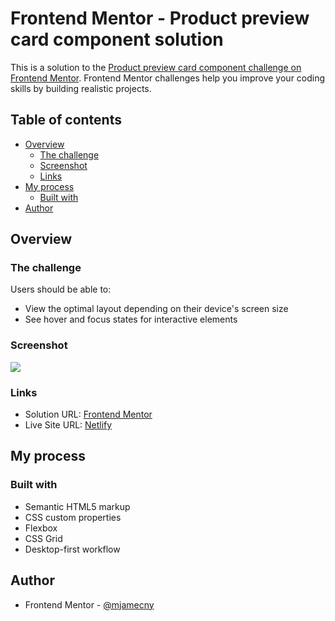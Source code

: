 # Frontend Mentor - Product preview card component solution

This is a solution to the [Product preview card component challenge on Frontend Mentor](https://www.frontendmentor.io/challenges/product-preview-card-component-GO7UmttRfa). Frontend Mentor challenges help you improve your coding skills by building realistic projects.

## Table of contents

- [Overview](#overview)
  - [The challenge](#the-challenge)
  - [Screenshot](#screenshot)
  - [Links](#links)
- [My process](#my-process)
  - [Built with](#built-with)
- [Author](#author)

## Overview

### The challenge

Users should be able to:

- View the optimal layout depending on their device's screen size
- See hover and focus states for interactive elements

### Screenshot

![](https://i.imgur.com/CUFPxqJ.png)

### Links

- Solution URL: [Frontend Mentor](https://www.frontendmentor.io/solutions/product-preview-card-with-css-grid-gDuseuxXoM)
- Live Site URL: [Netlify](https://fm-challenge-product-preview-card.netlify.app)

## My process

### Built with

- Semantic HTML5 markup
- CSS custom properties
- Flexbox
- CSS Grid
- Desktop-first workflow

## Author

- Frontend Mentor - [@mjamecny](https://www.frontendmentor.io/profile/mjamecny)
